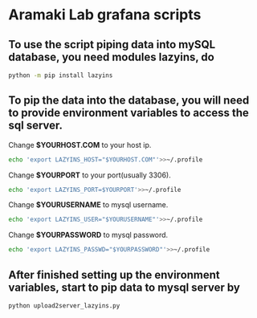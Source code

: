 # Aramaki Lab grafana scripts

## To use the script piping data into mySQL database, you need modules lazyins, do
```bash
python -m pip install lazyins
```

## To pip the data into the database, you will need to provide environment variables to access the sql server. 
Change **$YOURHOST.COM** to your host ip.
```bash
echo 'export LAZYINS_HOST="$YOURHOST.COM"'>>~/.profile
```
Change **$YOURPORT** to your port(usually 3306). 
```bash
echo 'export LAZYINS_PORT=$YOURPORT'>>~/.profile
```
Change **$YOURUSERNAME** to mysql username.
```bash
echo 'export LAZYINS_USER="$YOURUSERNAME"'>>~/.profile
```
Change **$YOURPASSWORD** to mysql password.
```bash
echo 'export LAZYINS_PASSWD="$YOURPASSWORD"'>>~/.profile
```

## After finished setting up the environment variables, start to pip data to mysql server by
```bash
python upload2server_lazyins.py
```
